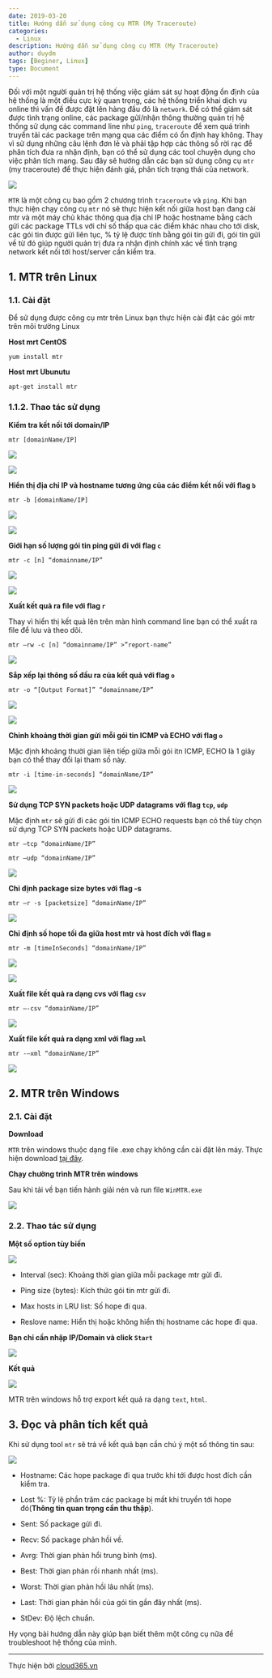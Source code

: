 ```yaml
---
date: 2019-03-20
title: Hướng dẫn sử dụng công cụ MTR (My Traceroute)
categories:
  - Linux
description: Hướng dẫn sử dụng công cụ MTR (My Traceroute)
author: duydm
tags: [Beginer, Linux]
type: Document
---
```


Đối với một người quản trị hệ thống việc giám sát sự hoạt động ổn định của hệ thống là một điều cực kỳ quan trọng, các hệ thống triển khai dịch vụ online thì vấn đề được đặt lên hàng đầu đó là `network`. Để có thể giám sát được tình trạng online, các package gửi/nhận thông thường quản trị hệ thống sử dụng các command line như `ping`, `traceroute` để xem quá trình truyển tải các package trên mạng qua các điểm có ổn định hay không. Thay vì sử dụng những câu lệnh đơn lẻ và phải tập hợp các thông số rời rạc để phân tích đưa ra nhận định, bạn có thể sử dụng các tool chuyện dụng cho việc phân tích mạng. Sau đây sẽ hướng dẫn các bạn sử dụng công cụ `mtr` (my traceroute) để thực hiện đánh giá, phân tích trạng thái của network.

![](/images/img-mtr/mtr.png)

`MTR` là một công cụ bao gồm 2 chương trình `traceroute` và `ping`. Khi bạn thực hiện chạy công cụ `mtr` nó sẽ thực hiện kết nối giữa host bạn đang cài mtr và một máy chủ khác thông qua địa chỉ IP hoặc hostname bằng cách gửi các package TTLs với chỉ số thấp qua các điểm khác nhau cho tới disk, các gói tin được gửi liên tục, % tỷ lệ được tính bằng gói tin gửi đi, gói tin gửi về từ đó giúp người quản trị đưa ra nhận định chính xác về tình trạng network kết nối tới host/server cần kiểm tra.

## 1. MTR trên Linux

### 1.1. Cài đặt

Để sử dụng được công cụ mtr trên Linux bạn thực hiện cài đặt các gói mtr trên môi trường Linux

**Host mrt CentOS**

```
yum install mtr
```

**Host mrt Ubunutu**

```
apt-get install mtr
```

### 1.1.2. Thao tác sử dụng

**Kiểm tra kết nối tới domain/IP**

```
mtr [domainName/IP]
```
![](/images/img-mtr/Screenshot_1225.png)

![](/images/img-mtr/Screenshot_1222.png)

**Hiển thị địa chỉ IP và hostname tương ứng của các điểm kết nối với flag `b`**

```
mtr -b [domainName/IP]
```

![](/images/img-mtr/Screenshot_1226.png)

![](/images/img-mtr/Screenshot_1224.png)

**Giới hạn số lượng gói tin ping gửi đi với flag `c`**

```
mtr -c [n] “domainname/IP”
```

![](/images/img-mtr/Screenshot_1228.png)

![](/images/img-mtr/Screenshot_1227.png)

**Xuất kết quả ra file với flag `r`**

Thay vì hiển thị kết quả lên trên màn hình command line bạn có thể xuất ra file để lưu và theo dõi.

```
mtr –rw -c [n] “domainname/IP” >”report-name”
```

![](/images/img-mtr/Screenshot_1229.png)

**Sắp xếp lại thông số đầu ra của kết quả với flag `o`**

```
mtr -o “[Output Format]” “domainname/IP”
```

![](/images/img-mtr/Screenshot_1231.png)

![](/images/img-mtr/Screenshot_1230.png)

**Chỉnh khoảng thời gian gửi mỗi gói tin  ICMP và ECHO với flag `o`**

Mặc định khoảng thười gian liên tiếp giữa mỗi gói itn ICMP, ECHO là 1 giây bạn có thể thay đổi lại tham số này.

```
mtr -i [time-in-seconds] “domainName/IP”
```

![](/images/img-mtr/Screenshot_1232.png)

**Sử dụng TCP SYN packets hoặc UDP datagrams với flag `tcp`, `udp`**

Mặc định `mtr` sẽ gửi đi các gói tin ICMP ECHO requests bạn có thể tùy chọn sử dụng TCP SYN packets hoặc UDP datagrams.

```
mtr –tcp “domainName/IP”
```

```
mtr –udp “domainName/IP”
```
![](/images/img-mtr/Screenshot_1233.png)

**Chỉ định package size bytes với flag -s**

```
mtr –r -s [packetsize] “domainName/IP”
```

![](/images/img-mtr/Screenshot_1234.png)

**Chỉ định số hope tối đa giữa host mtr và host đích với flag `m`**

```
mtr -m [timeInSeconds] “domainName/IP”
```
![](/images/img-mtr/Screenshot_1236.png)

![](/images/img-mtr/Screenshot_1235.png)

**Xuất file kết quả ra dạng cvs với flag `csv`**

```
mtr –-csv “domainName/IP”
```
![](/images/img-mtr/Screenshot_1237.png)

**Xuất file kết quả ra dạng xml  với flag `xml`**

```
mtr -–xml “domainName/IP”
```

![](/images/img-mtr/Screenshot_1238.png)

## 2. MTR trên Windows

### 2.1. Cài đặt

**Download**

`MTR` trên windows thuộc dạng file .exe chạy không cần cài đặt lên máy. Thực hiện download <a href="https://github.com/domanhduy/ghichep/blob/master/DuyDM/Linux/scripts/winmtr_bin_0.8.zip" target="_blank"> tại đây</a>.

**Chạy chường trình MTR trên windows**

Sau khi tải về bạn tiến hành giải nén và run file `WinMTR.exe` 

![](/images/img-mtr/Screenshot_1239.png)

### 2.2. Thao tác sử dụng

**Một số option tùy biến**

![](/images/img-mtr/Screenshot_1240.png)

+ Interval (sec): Khoảng thời gian giữa mỗi package mtr gửi đi.

+ Ping size (bytes): Kích thức gói tin mtr gửi đi.

+ Max hosts in LRU list: Số hope đi qua.

+ Reslove name: Hiển thị hoặc không hiển thị hostname các hope đi qua.

**Bạn chỉ cần nhập IP/Domain và click `Start`**

![](/images/img-mtr/Screenshot_1241.png)

**Kết quả**

![](/images/img-mtr/Screenshot_1242.png)

MTR trên windows hỗ trợ export kết quả ra dạng `text`, `html`.

## 3. Đọc và phân tích kết quả

Khi sử dụng tool `mtr` sẽ trả về kết quả bạn cần chú ý một số thông tin sau:

![](/images/img-mtr/Screenshot_1244.png)

+ Hostname: Các hope package đi qua trước khi tới được host đích cần kiểm tra.

+ Lost %: Tỷ lệ phần trăm các package bị mất khi truyền tới hope đó(**Thông tin quan trọng cần thu thập**).

+ Sent: Số package gửi đi.

+ Recv: Số package phản hồi về.

+ Avrg: Thời gian phản hổi trung bình (ms). 

+ Best: Thời gian phản rồi nhanh nhất (ms).

+ Worst: Thời gian phản hồi lâu nhất (ms).

+ Last: Thời gian phản hồi của gói tin gần đây nhất (ms).

+ StDev: Độ lệch chuẩn.

Hy vọng bài hướng dẫn này giúp bạn biết thêm một công cụ nữa để troubleshoot hệ thống của mình.

---
Thực hiện bởi <a href="https://cloud365.vn/" target="_blank">cloud365.vn</a>
